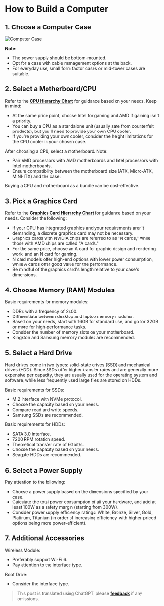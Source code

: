 # How to Build a Computer

## 1. Choose a Computer Case

![Computer Case](https://media.wiki-power.com/img/20200428102157.png)

**Note:**

- The power supply should be bottom-mounted.
- Opt for a case with cable management options at the back.
- For everyday use, small form factor cases or mid-tower cases are suitable.

## 2. Select a Motherboard/CPU

Refer to the [**CPU Hierarchy Chart**](http://www.lotpc.com/tag/5923_1.html) for guidance based on your needs. Keep in mind:

- At the same price point, choose Intel for gaming and AMD if gaming isn't a priority.
- You can buy a CPU as a standalone unit (usually safe from counterfeit products), but you'll need to provide your own CPU cooler.
- If you're providing your own cooler, consider the height limitations for the CPU cooler in your chosen case.

After choosing a CPU, select a motherboard. Note:

- Pair AMD processors with AMD motherboards and Intel processors with Intel motherboards.
- Ensure compatibility between the motherboard size (ATX, Micro-ATX, MINI-ITX) and the case.

Buying a CPU and motherboard as a bundle can be cost-effective.

## 3. Pick a Graphics Card

Refer to the [**Graphics Card Hierarchy Chart**](http://www.lotpc.com/tag/5921_1.html) for guidance based on your needs. Consider the following:

- If your CPU has integrated graphics and your requirements aren't demanding, a discrete graphics card may not be necessary.
- Graphics cards with NVIDIA chips are referred to as "N cards," while those with AMD chips are called "A cards."
- For the same price, choose an A card for graphic design and rendering work, and an N card for gaming.
- N card models offer high-end options with lower power consumption, while A cards offer good value for the performance.
- Be mindful of the graphics card's length relative to your case's dimensions.

## 4. Choose Memory (RAM) Modules

Basic requirements for memory modules:

- DDR4 with a frequency of 2400.
- Differentiate between desktop and laptop memory modules.
- Based on your needs, start with 16GB for standard use, and go for 32GB or more for high-performance tasks.
- Consider the number of memory slots on your motherboard.
- Kingston and Samsung memory modules are recommended.

## 5. Select a Hard Drive

Hard drives come in two types: solid-state drives (SSD) and mechanical drives (HDD). Since SSDs offer higher transfer rates and are generally more expensive per capacity, they are usually used for the operating system and software, while less frequently used large files are stored on HDDs.

Basic requirements for SSDs:

- M.2 interface with NVMe protocol.
- Choose the capacity based on your needs.
- Compare read and write speeds.
- Samsung SSDs are recommended.

Basic requirements for HDDs:

- SATA 3.0 interface.
- 7200 RPM rotation speed.
- Theoretical transfer rate of 6Gbit/s.
- Choose the capacity based on your needs.
- Seagate HDDs are recommended.

## 6. Select a Power Supply

Pay attention to the following:

- Choose a power supply based on the dimensions specified by your case.
- Calculate the total power consumption of all your hardware, and add at least 100W as a safety margin (starting from 300W).
- Consider power supply efficiency ratings: White, Bronze, Silver, Gold, Platinum, Titanium (in order of increasing efficiency, with higher-priced options being more power-efficient).

## 7. Additional Accessories

Wireless Module:

- Preferably support Wi-Fi 6.
- Pay attention to the interface type.

Boot Drive:

- Consider the interface type.

> This post is translated using ChatGPT, please [**feedback**](https://github.com/linyuxuanlin/Wiki_MkDocs/issues/new) if any omissions.
